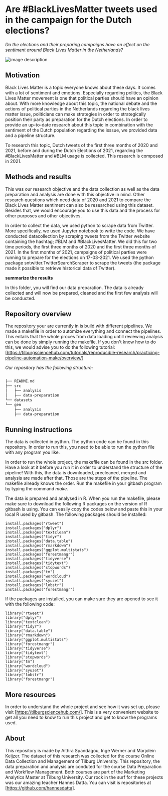 # Are #BlackLivesMatter tweets used in the campaign for the Dutch elections?

*Do the elections and their preparing campaigns have an effect on the sentiment around Black Lives Matter in the Netherlands?*

![image description](https://images.unsplash.com/photo-1590878358491-0ad62c966121?ixid=MXwxMjA3fDB8MHxwaG90by1wYWdlfHx8fGVufDB8fHw%3D&ixlib=rb-1.2.1&auto=format&fit=crop&w=334&q=80)

## Motivation

Black Lives Matter is a topic everyone knows about these days. It comes with a lot of sentiment and emotions. Especially regarding politics, the Black Lives Matter movement is one that political parties should have an opinion about. With more knowledge about this topic, the national debate and the actions of political parties in the Netherlands regarding the black lives matter issue, politicians can make strategies in order to strategically position their party as preparation for the Dutch elections. In order to provide an up-to-date research about this topic in combination with the sentiment of the Dutch population regarding the isssue, we provided data and a pipeline structure. 

To research this topic, Dutch tweets of the first three months of 2020 and 2021, before and during the Dutch Elections of 2021, regarding the #BlackLivesMatter and #BLM usage is collected. This research is composed in 2021. 

## Methods and results 

This was our research objective and the data collection as well as the data preparation and analysis are done with this objective in mind. Other research questions which need data of 2020 and 2021 to compare the Black Lives Matter sentiment can also be researched using this dataset. Besides that, we would encourage you to use this data and the process for other purposes and other objectives. 

In order to collect the data, we used python to scrape data from Twitter. More specifically, we used Jupyter notebook to write the code. We have conducted datacollection by scraping tweets from the Twitter website containing the hashtag; #BLM and #BlackLivesMatter. We did this for two time periods, the first three months of 2020 and the first three months of 2021. In the first months of 2021, campaigns of  political parties were running to prepare for the elections on 17-03-2021. We used the python package sntwitter.TwitterSearchScraper to scrape the tweets (the package made it possible to retrieve historical data of Twitter). 

**summarize the results**

In this folder, you will find our data preparation. The data is already collected and will now be prepared, cleaned and the first
few analysis will be conducted. 

## Repository overview
The repository your are currently in is build with different pipelines. We made a makefile in order to automize everything and connect the pipelines. This entails that the whole proces from data loading untill reviewing analysis can be done by simply running the makefile. If you don't know how to do this, we would advise you to do the following tutorial: [https://tilburgsciencehub.com/tutorials/reproducible-research/practicing-pipeline-automation-make/overview/]

*Our repository has the following structure:*

```bash

├── README.md
├── src
│   ├── analysis
│   ├── data-preparation
└── datasets
└── gen
    ├── analysis
    ├── data-preparation

```
## Running instructions
The data is collected in python. The python code can be found in this repository. In order to run this, you need to be able to run the python file with any program you like. 

In order to run the whole project, the makefile can be found in the src folder. Have a look at it before you run it in order to understand the structure of the pipeline! With this, the data is downloaded, precleaned, merged and analysis are made after that. Those are the steps of the pipeline. The makefile already knows the order. Run the makefile in your gitbash program by typing the command *make*. 

The data is prepared and analysed in R. When you run the makefile, please make sure to download the following R packages on the version of R gitbash is using. You can easily copy the codes below and paste this in your local R used by gitbash. The following packages should be installed: 
```
install.packages("rtweet")
install.packages("dplyr")
install.packages("textclean")
install.packages("tidyr")
install.packages("data.table")
install.packages("rmarkdown")
install.packages("ggplot.multistats")
install.packages("forestmangr")
install.packages("tidyverse")
install.packages("tidytext")
install.packages("stopwords")
install.packages("tm")
install.packages("wordcloud")
install.packages("syuzet")
install.packages("lobstr")
install.packages("forestmangr")
```
If the packages are installed, you can make sure they are opened to see it with the following code:
```
library("rtweet")
library("dplyr")
library("textclean")
library("tidyr")
library("data.table")
library("rmarkdown")
library("ggplot.multistats")
library("forestmangr")
library("tidyverse")
library("tidytext")
library("stopwords")
library("tm")
library("wordcloud")
library("syuzet")
library("lobstr")
library("forestmangr")
```
## More resources 
In order to understand the whole project and see how it was set up, please visit [https://tilburgsciencehub.com/]. This is a very convenient website to get all you need to know to run this project and get to know the programs used. 

## About
This repository is made by Aithra Spandagou, Inge Werner and Marjolein Keijzer. The dataset of this research was collected for the course Online Data Collection and Management of Tilburg University. This repository, the data preparation and analysis are conduted for the course Data Preparation and Workflow Management. Both courses are part of the Marketing Analytics Master at Tilburg University. Our rock in the surf for these projects was our amazing teacher Hannes Datta. You can visit is repositories at [https://github.com/hannesdatta]. 
